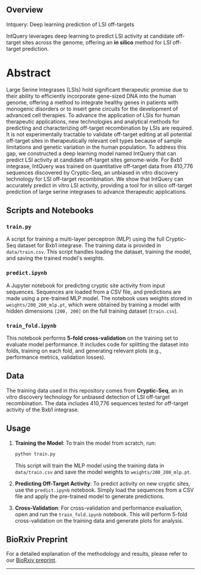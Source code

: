 ## Overview
Intquery: Deep learning prediction of LSI off-targets

IntQuery leverages deep learning to predict LSI activity at candidate off-target sites across the genome, offering an **in silico** method for LSI off-target prediction.

# Abstract
Large Serine Integrases (LSIs) hold significant therapeutic promise due to their ability to efficiently incorporate gene-sized DNA into the human genome, offering a method to integrate healthy genes in patients with monogenic disorders or to insert gene circuits for the development of advanced cell therapies. To advance the application of LSIs for human therapeutic applications, new technologies and analytical methods for predicting and characterizing off-target recombination by LSIs are required. It is not experimentally tractable to validate off-target editing at all potential off-target sites in therapeutically relevant cell types because of sample limitations and genetic variation in the human population. To address this gap, we constructed a deep learning model named IntQuery that can predict LSI activity at candidate off-target sites genome-wide. For Bxb1 integrase, IntQuery was trained on quantitative off-target data from 410,776 sequences discovered by Cryptic-Seq, an unbiased in vitro discovery technology for LSI off-target recombination. We show that IntQuery can accurately predict in vitro LSI activity, providing a tool for in silico off-target prediction of large serine integrases to advance therapeutic applications.

## Scripts and Notebooks

### `train.py`
A script for training a multi-layer perceptron (MLP) using the full Cryptic-Seq dataset for Bxb1 integrase. The training data is provided in `data/train.csv`. This script handles loading the dataset, training the model, and saving the trained model's weights.

### `predict.ipynb`
A Jupyter notebook for predicting cryptic site activity from input sequences. Sequences are loaded from a CSV file, and predictions are made using a pre-trained MLP model. The notebook uses weights stored in `weights/200_200_mlp.pt`, which were obtained by training a model with hidden dimensions `[200, 200]` on the full training dataset (`train.csv`).

### `train_fold.ipynb`
This notebook performs **5-fold cross-validation** on the training set to evaluate model performance. It includes code for splitting the dataset into folds, training on each fold, and generating relevant plots (e.g., performance metrics, validation losses).

## Data
The training data used in this repository comes from **Cryptic-Seq**, an in vitro discovery technology for unbiased detection of LSI off-target recombination. The data includes 410,776 sequences tested for off-target activity of the Bxb1 integrase.

## Usage
1. **Training the Model**: 
    To train the model from scratch, run:
    ```bash
    python train.py
    ```
    This script will train the MLP model using the training data in `data/train.csv` and save the model weights to `weights/200_200_mlp.pt`.

2. **Predicting Off-Target Activity**:
    To predict activity on new cryptic sites, use the `predict.ipynb` notebook. Simply load the sequences from a CSV file and apply the pre-trained model to generate predictions.

3. **Cross-Validation**:
    For cross-validation and performance evaluation, open and run the `train_fold.ipynb` notebook. This will perform 5-fold cross-validation on the training data and generate plots for analysis.

## BioRxiv Preprint
For a detailed explanation of the methodology and results, please refer to our [BioRxiv preprint](#).

---


